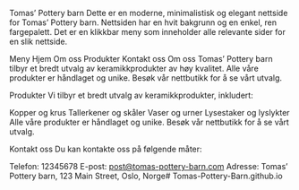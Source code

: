 Tomas’ Pottery barn
Dette er en moderne, minimalistisk og elegant nettside for Tomas’ Pottery barn. Nettsiden har en hvit bakgrunn og en enkel, ren fargepalett. Det er en klikkbar meny som inneholder alle relevante sider for en slik nettside.

Meny
Hjem
Om oss
Produkter
Kontakt oss
Om oss
Tomas’ Pottery barn tilbyr et bredt utvalg av keramikkprodukter av høy kvalitet. Alle våre produkter er håndlaget og unike. Besøk vår nettbutikk for å se vårt utvalg.

Produkter
Vi tilbyr et bredt utvalg av keramikkprodukter, inkludert:

Kopper og krus
Tallerkener og skåler
Vaser og urner
Lysestaker og lyslykter
Alle våre produkter er håndlaget og unike. Besøk vår nettbutikk for å se vårt utvalg.

Kontakt oss
Du kan kontakte oss på følgende måter:

Telefon: 12345678
E-post: post@tomas-pottery-barn.com
Adresse: Tomas’ Pottery barn, 123 Main Street, Oslo, Norge# Tomas-Pottery-Barn.github.io
